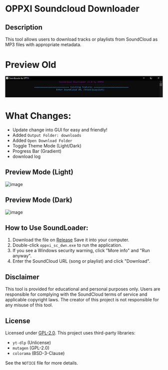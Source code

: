 # OPPXI Soundcloud Downloader

## Description
This tool allows users to download tracks or playlists from SoundCloud as MP3 files with appropriate metadata.

# Preview Old

![alt text](image.png)

# What Changes:
- Update change into GUI for easy and friendly!
- Added `Output Folder: downloads`
- Added `Open Download Folder`
- Toggle Theme Mode (Light/Dark)
- Progress Bar (Gradient)
- download log 

## Preview Mode (Light)
![image](https://github.com/user-attachments/assets/620f8175-930f-47bb-b702-b8119e8b3896)

## Preview Mode (Dark)
![image](https://github.com/user-attachments/assets/7e876a9c-3e63-4c06-b6a7-a4ee4759cc15)


## How to Use SoundLoader:
1. Download the file on [Release](https://github.com/oppxi/Soundcloud-Downloader/releases/tag/SoundLoaderV2) Save it into your computer.
2. Double-click ``oppxi_sc_dwn.exe`` to run the application.
3. If you see a Windows security warning, click "More info" and "Run anyway".
4. Enter the SoundCloud URL (song or playlist) and click "Download".

## Disclaimer
This tool is provided for educational and personal purposes only. Users are responsible for complying with the SoundCloud terms of service and applicable copyright laws. The creator of this project is not responsible for any misuse of this tool.

## License
Licensed under [GPL-2.0](LICENSE). This project uses third-party libraries:
- `yt-dlp` (Unlicense)
- `mutagen` (GPL-2.0)
- `colorama` (BSD-3-Clause)

See the `NOTICE` file for more details.
